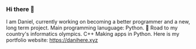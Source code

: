 ### Hi there 👋
I am Daniel, currently working on becoming a better programmer and a new, long term project. 
Main programming lanuguage: Python.
🔭 
Road to my country's informatics olympics. C++
Making apps in Python.
Here is my portfolio website: https://danihere.xyz


<!--
**NotDaniHere/NotDaniHere** is a ✨ _special_ ✨ repository because its `README.md` (this file) appears on your GitHub profile.

Here are some ideas to get you started:

- 🔭 I’m currently working on a new, long-term project
- 🌱 I’m currently learning JavaScript and advanced Python (with Flask)
- 👯 I’m looking to collaborate on 
- 🤔 I’m looking for help with ...
- 💬 Ask me about ...
- 📫 How to reach me: ddanihere@icloud.com
- 😄 Pronouns: ...
- ⚡ Fun fact: ...
-->
